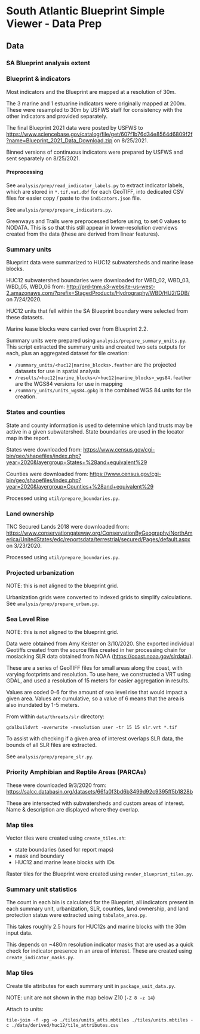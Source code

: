 # South Atlantic Blueprint Simple Viewer - Data Prep

## Data

### SA Blueprint analysis extent

### Blueprint & indicators

Most indicators and the Blueprint are mapped at a resolution of 30m.

The 3 marine and 1 estuarine indicators were originally mapped at 200m. These were
resampled to 30m by USFWS staff for consistency with the other indicators and provided separately.

The final Blueprint 2021 data were posted by USFWS to https://www.sciencebase.gov/catalog/file/get/607f1b76d34e8564d6809f2f?name=Blueprint_2021_Data_Download.zip
on 8/25/2021.

Binned versions of continuous indicators were prepared by USFWS and sent separately on 8/25/2021.

#### Preprocessing

See `analysis/prep/read_indicator_labels.py` to extract indicator labels, which
are stored in `*.tif.vat.dbf` for each GeoTIFF, into dedicated CSV files for
easier copy / paste to the `indicators.json` file.

See `analysis/prep/prepare_indicators.py`.

Greenways and Trails were preprocessed before using, to set 0 values to NODATA.
This is so that this still appear in lower-resolution overviews created from the
data (these are derived from linear features).

### Summary units

Blueprint data were summarized to HUC12 subwatersheds and marine lease blocks.

HUC12 subwatershed boundaries were downloaded for WBD_02, WBD_03, WBD_05, WBD_06 from: http://prd-tnm.s3-website-us-west-2.amazonaws.com/?prefix=StagedProducts/Hydrography/WBD/HU2/GDB/
on 7/24/2020.

HUC12 units that fell within the SA Blueprint boundary were selected from these datasets.

Marine lease blocks were carried over from Blueprint 2.2.

Summary units were prepared using `analysis/prepare_summary_units.py`. This script extracted the summary units and created two sets outputs for each, plus an aggregated
dataset for tile creation:

- `/summary_units/<huc12|marine_blocks>.feather` are the projected datasets for use in spatial analysis
- `/results/<huc12|marine_blocks>/<huc12|marine_blocks>_wgs84.feather` are the WGS84 versions for use in mapping
- `/summary_units/units_wgs84.gpkg` is the combined WGS 84 units for tile creation.

### States and counties

State and county information is used to determine which land trusts may be active
in a given subwatershed. State boundaries are used in the locator map in the report.

States were downloaded from: https://www.census.gov/cgi-bin/geo/shapefiles/index.php?year=2020&layergroup=States+%28and+equivalent%29

Counties were downloaded from: https://www.census.gov/cgi-bin/geo/shapefiles/index.php?year=2020&layergroup=Counties+%28and+equivalent%29

Processed using `util/prepare_boundaries.py`.

### Land ownership

TNC Secured Lands 2018 were downloaded from: https://www.conservationgateway.org/ConservationByGeography/NorthAmerica/UnitedStates/edc/reportsdata/terrestrial/secured/Pages/default.aspx
on 3/23/2020.

Processed using `util/prepare_boundaries.py`.

### Projected urbanization

NOTE: this is not aligned to the blueprint grid.

Urbanization grids were converted to indexed grids to simplify calculations.
See `analysis/prep/prepare_urban.py`.

### Sea Level Rise

NOTE: this is not aligned to the blueprint grid.

Data were obtained from Amy Keister on 3/10/2020. She exported individual
Geotiffs created from the source files created in her processing chain for
mosiacking SLR data obtained from NOAA (https://coast.noaa.gov/slrdata/).

These are a series of GeoTIFF files
for small areas along the coast, with varying footprints and resolution. To use
here, we constructed a VRT using GDAL, and used a resolution of 15 meters for
easier aggregation in results.

Values are coded 0-6 for the amount of sea level rise that would impact a given
area. Values are cumulative, so a value of 6 means that the area is also
inundated by 1-5 meters.

From within `data/threats/slr` directory:

```
gdalbuildvrt -overwrite -resolution user -tr 15 15 slr.vrt *.tif
```

To assist with checking if a given area of interest overlaps SLR data, the
bounds of all SLR files are extracted.

See `analysis/prep/prepare_slr.py`.

### Priority Amphibian and Reptile Areas (PARCAs)

These were downloaded 9/3/2020 from: https://salcc.databasin.org/datasets/66fa0f3bd6b3499d92c9395ff5b1828b

These are intersected with subwatersheds and custom areas of interest.
Name & description are displayed where they overlap.

### Map tiles

Vector tiles were created using `create_tiles.sh`:

- state boundaries (used for report maps)
- mask and boundary
- HUC12 and marine lease blocks with IDs

Raster tiles for the Blueprint were created using `render_blueprint_tiles.py`.

### Summary unit statistics

The count in each bin is calculated for the Blueprint, all indicators present in
each summary unit, urbanization, SLR, counties, land ownership, and land
protection status were extracted using `tabulate_area.py`.

This takes roughly 2.5 hours for HUC12s and marine blocks with the 30m input data.

This depends on ~480m resolution indicator masks that are used as a quick check
for indicator presence in an area of interest. These are created using
`create_indicator_masks.py`.

### Map tiles

Create tile attributes for each summary unit in `package_unit_data.py`.

NOTE: unit are not shown in the map below Z10 (`-Z 8 -z 14`)

Attach to units:

```
tile-join -f -pg -o ./tiles/units_atts.mbtiles ./tiles/units.mbtiles -c ./data/derived/huc12/tile_attributes.csv
```
